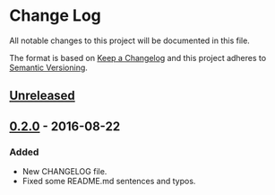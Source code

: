 # Change Log
All notable changes to this project will be documented in this file.

The format is based on [Keep a Changelog](http://keepachangelog.com/) 
and this project adheres to [Semantic Versioning](http://semver.org/).

## [Unreleased]

## [0.2.0] - 2016-08-22
### Added
- New CHANGELOG file.
- Fixed some README.md sentences and typos.

[Unreleased]: https://github.com/SPHackers/HackBoard/compare/v0.2.0...HEAD
[0.2.0]: https://github.com/SPHackers/HackBoard/compare/v0.2.0...v0.1.0
